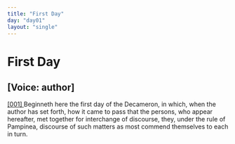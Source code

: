 ```yaml
---
title: "First Day"
day: "day01"
layout: "single"
---
```

<div id="day01" ruler="pampinea" type="Day">
 <h1>
  First Day
 </h1>
 <p>
  <h2>
   [Voice: author]
  </h2>
 </p>
 <argument>
  <p>
   <a href="{{ site.baseurl }}itDecameron/day01#p01990001" id="p01990001">
    [001]
   </a>
   Beginneth here the first day of the Decameron, in which,
 when the author has set forth, how it came to pass
 that the persons, who appear hereafter, met together
 for interchange of discourse, they, under the rule of
 Pampinea, discourse of such matters as most commend
 themselves to each in turn.
  </p>
 </argument>
</div>